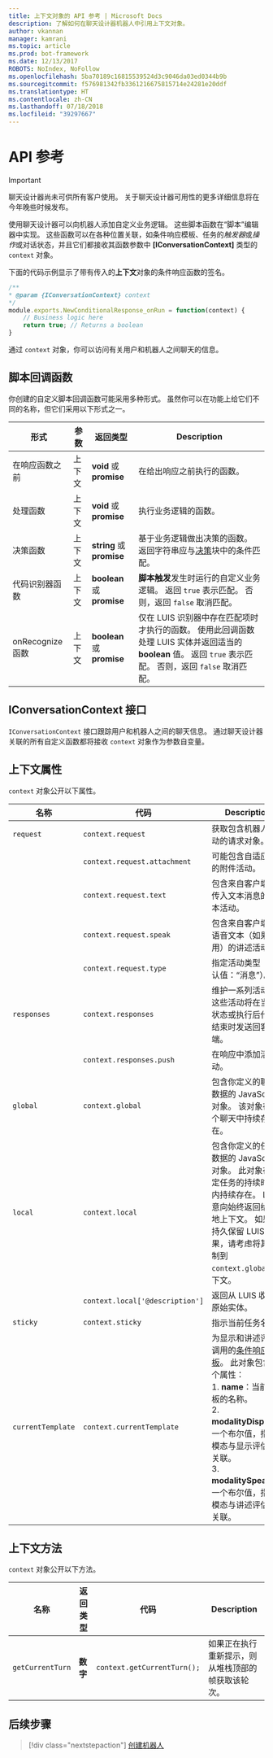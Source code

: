 ```yaml
---
title: 上下文对象的 API 参考 | Microsoft Docs
description: 了解如何在聊天设计器机器人中引用上下文对象。
author: vkannan
manager: kamrani
ms.topic: article
ms.prod: bot-framework
ms.date: 12/13/2017
ROBOTS: NoIndex, NoFollow
ms.openlocfilehash: 5ba70189c16815539524d3c9046da03ed0344b9b
ms.sourcegitcommit: f576981342fb3361216675815714e24281e20ddf
ms.translationtype: HT
ms.contentlocale: zh-CN
ms.lasthandoff: 07/18/2018
ms.locfileid: "39297667"
---
```

# <a name="api-reference"></a>API 参考
> [!IMPORTANT]
> 聊天设计器尚未可供所有客户使用。 关于聊天设计器可用性的更多详细信息将在今年晚些时候发布。

使用聊天设计器可以向机器人添加自定义业务逻辑。 这些脚本函数在“脚本”编辑器中实现。 这些函数可以在各种位置关联，如条件响应模板、任务的*触发器*或*操作*或对话状态，并且它们都接收其函数参数中 **[IConversationContext]** 类型的 `context` 对象。

下面的代码示例显示了带有传入的**上下文**对象的条件响应函数的签名。

```javascript
/**
* @param {IConversationContext} context
*/
module.exports.NewConditionalResponse_onRun = function(context) {
    // Business logic here
    return true; // Returns a boolean
}
```

通过 `context` 对象，你可以访问有关用户和机器人之间聊天的信息。

## <a name="script-callback-functions"></a>脚本回调函数

你创建的自定义脚本回调函数可能采用多种形式。 虽然你可以在功能上给它们不同的名称，但它们采用以下形式之一。

| 形式 | 参数 | 返回类型 | Description |
| ---- | ---- | ---- | ---- |
| 在响应函数之前 | 上下文 | **void** 或 **promise** | 在给出响应之前执行的函数。 |
| 处理函数 | 上下文 | **void** 或 **promise** | 执行业务逻辑的函数。 |
| 决策函数 | 上下文 | **string** 或 **promise** | 基于业务逻辑做出决策的函数。 返回字符串应与[决策](conversation-designer-dialogues.md#decision-state)块中的条件匹配。 |
| 代码识别器函数 | 上下文 | **boolean** 或 **promise** | **脚本触发**发生时运行的自定义业务逻辑。 返回 `true` 表示匹配。 否则，返回 `false` 取消匹配。 |
| onRecognize 函数 | 上下文 | **boolean** 或 **promise** | 仅在 LUIS 识别器中存在匹配项时才执行的函数。 使用此回调函数处理 LUIS 实体并返回适当的 **boolean** 值。 返回 `true` 表示匹配。 否则，返回 `false` 取消匹配。 |

## <a name="iconversationcontext-interface"></a>IConversationContext 接口

`IConversationContext` 接口跟踪用户和机器人之间的聊天信息。 通过聊天设计器关联的所有自定义函数都将接收 `context` 对象作为参数自变量。

## <a name="context-properties"></a>上下文属性
`context` 对象公开以下属性。

| 名称 |  代码 | Description |
| ---- | ---- | ---- |
| `request` | `context.request` | 获取包含机器人活动的请求对象。  |
| | `context.request.attachment` | 可能包含自适应卡的附件活动。 |
| | `context.request.text` | 包含来自客户端的传入文本消息的文本活动。 |
| | `context.request.speak` | 包含来自客户端的语音文本（如果可用）的讲述活动。 |
| | `context.request.type` | 指定活动类型（默认值：“消息”）。 |
| `responses` | `context.responses` | 维护一系列活动，这些活动将在当前状态或执行后代码结束时发送回客户端。 |
| | `context.responses.push` | 在响应中添加活动。 |
| `global` | `context.global` | 包含你定义的聊天数据的 JavaScript 对象。 该对象在整个聊天中持续存在。 |
| `local` | `context.local` | 包含你定义的任务数据的 JavaScript 对象。 此对象在特定任务的持续时间内持续存在。 LUIS 意向始终返回给本地上下文。 如果要持久保留 LUIS 结果，请考虑将其复制到 `context.global` 上下文。 |
| | `context.local['@description']` | 返回从 LUIS 收到的原始实体。 |
| `sticky` | `context.sticky` | 指示当前任务名称 |
| `currentTemplate` | `context.currentTemplate` | 为显示和讲述评估调用的[条件响应模板](conversation-designer-response-templates.md#conditional-response-templates)。 此对象包含三个属性： <br/>1. **name**：当前模板的名称。 <br/>2. **modalityDisplay**：一个布尔值，指示模态与显示评估相关联。 <br/>3. **modalitySpeak**：一个布尔值，指示模态与讲述评估相关联。 |

## <a name="context-methods"></a>上下文方法
`context` 对象公开以下方法。

| 名称 | 返回类型 | 代码 | Description |
| ---- | ---- | ---- | ---- |
| `getCurrentTurn` | **数字** | `context.getCurrentTurn();` | 如果正在执行重新提示，则从堆栈顶部的帧获取该轮次。 |

## <a name="next-step"></a>后续步骤
> [!div class="nextstepaction"]
> [创建机器人](conversation-designer-create-bot.md)
